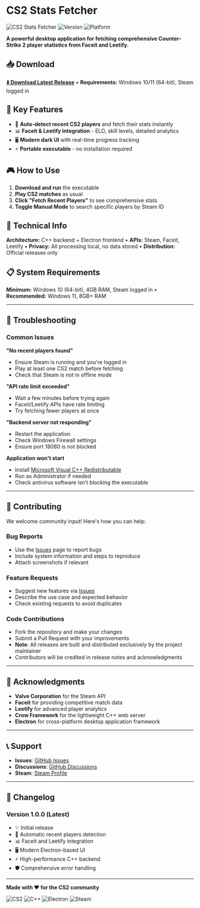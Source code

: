 # CS2 Stats Fetcher

![CS2 Stats Fetcher](https://img.shields.io/badge/CS2-Stats%20Fetcher-orange?style=for-the-badge&logo=steam)
![Version](https://img.shields.io/badge/version-1.0.0-green?style=for-the-badge)
![Platform](https://img.shields.io/badge/platform-Windows-blue?style=for-the-badge&logo=windows)

**A powerful desktop application for fetching comprehensive Counter-Strike 2 player statistics from Faceit and Leetify.**

## 📥 **Download**
**[⬇️ Download Latest Release](../../releases/latest)** • **Requirements:** Windows 10/11 (64-bit), Steam logged in

## 🚀 **Key Features**
- 🎯 **Auto-detect recent CS2 players** and fetch their stats instantly
- 📊 **Faceit & Leetify integration** - ELO, skill levels, detailed analytics
- 🖥️ **Modern dark UI** with real-time progress tracking
- ⚡ **Portable executable** - no installation required

## 🎮 **How to Use**
1. **Download and run** the executable
2. **Play CS2 matches** as usual
3. **Click "Fetch Recent Players"** to see comprehensive stats
4. **Toggle Manual Mode** to search specific players by Steam ID

## 🔧 **Technical Info**
**Architecture:** C++ backend + Electron frontend • **APIs:** Steam, Faceit, Leetify • **Privacy:** All processing local, no data stored • **Distribution:** Official releases only

## 📋 **System Requirements** 
**Minimum:** Windows 10 (64-bit), 4GB RAM, Steam logged in • **Recommended:** Windows 11, 8GB+ RAM

---

## 🐛 Troubleshooting

### Common Issues

**"No recent players found"**
- Ensure Steam is running and you're logged in
- Play at least one CS2 match before fetching
- Check that Steam is not in offline mode

**"API rate limit exceeded"**
- Wait a few minutes before trying again
- Faceit/Leetify APIs have rate limiting
- Try fetching fewer players at once

**"Backend server not responding"**
- Restart the application
- Check Windows Firewall settings
- Ensure port 18080 is not blocked

**Application won't start**
- Install [Microsoft Visual C++ Redistributable](https://aka.ms/vs/17/release/vc_redist.x64.exe)
- Run as Administrator if needed
- Check antivirus software isn't blocking the executable

---

## 🤝 Contributing

We welcome community input! Here's how you can help:

### Bug Reports
- Use the [Issues](../../issues) page to report bugs
- Include system information and steps to reproduce
- Attach screenshots if relevant

### Feature Requests
- Suggest new features via [Issues](../../issues)
- Describe the use case and expected behavior
- Check existing requests to avoid duplicates

### Code Contributions
- Fork the repository and make your changes
- Submit a Pull Request with your improvements
- **Note**: All releases are built and distributed exclusively by the project maintainer
- Contributors will be credited in release notes and acknowledgments

---

## 🙏 Acknowledgments

- **Valve Corporation** for the Steam API
- **Faceit** for providing competitive match data
- **Leetify** for advanced player analytics
- **Crow Framework** for the lightweight C++ web server
- **Electron** for cross-platform desktop application framework

---

## 📞 Support

- **Issues**: [GitHub Issues](../../issues)
- **Discussions**: [GitHub Discussions](../../discussions)
- **Steam**: [Steam Profile](https://steamcommunity.com/profiles/76561197963549247)

---

## 🔄 Changelog

### Version 1.0.0 (Latest)
- ✨ Initial release
- 🎯 Automatic recent players detection
- 📊 Faceit and Leetify integration
- 🖥️ Modern Electron-based UI
- ⚡ High-performance C++ backend
- 🛡️ Comprehensive error handling

---

**Made with ❤️ for the CS2 community**

![CS2](https://img.shields.io/badge/Game-Counter--Strike%202-blue?style=flat-square&logo=steam)
![C++](https://img.shields.io/badge/Backend-C++-blue?style=flat-square&logo=cplusplus)
![Electron](https://img.shields.io/badge/Frontend-Electron-teal?style=flat-square&logo=electron)
![Steam](https://img.shields.io/badge/API-Steam-black?style=flat-square&logo=steam)
